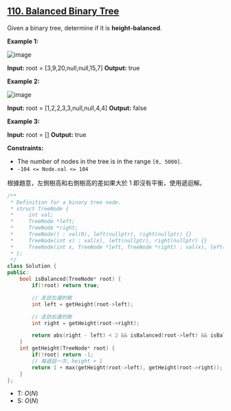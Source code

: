 ## [110\. Balanced Binary Tree](https://leetcode.com/problems/balanced-binary-tree/)

Given a binary tree, determine if it is **height-balanced**.

**Example 1:**

![image](https://assets.leetcode.com/uploads/2020/10/06/balance_1.jpg)

**Input:** root = \[3,9,20,null,null,15,7\]
**Output:** true

**Example 2:**

![image](https://assets.leetcode.com/uploads/2020/10/06/balance_2.jpg)

**Input:** root = \[1,2,2,3,3,null,null,4,4\]
**Output:** false

**Example 3:**

**Input:** root = \[\]
**Output:** true

**Constraints:**

- The number of nodes in the tree is in the range `[0, 5000]`.
- `-104 <= Node.val <= 104`

根據題意，左側樹高和右側樹高的差如果大於 1 即沒有平衡，使用遞迴解。

```cpp
/**
 * Definition for a binary tree node.
 * struct TreeNode {
 *     int val;
 *     TreeNode *left;
 *     TreeNode *right;
 *     TreeNode() : val(0), left(nullptr), right(nullptr) {}
 *     TreeNode(int x) : val(x), left(nullptr), right(nullptr) {}
 *     TreeNode(int x, TreeNode *left, TreeNode *right) : val(x), left(left), right(right) {}
 * };
 */
class Solution {
public:
    bool isBalanced(TreeNode* root) {
        if(!root) return true;

        // 走訪左邊的樹
        int left = getHeight(root->left);

        // 走訪右邊的樹
        int right = getHeight(root->right);

        return abs(right - left) < 2 && isBalanced(root->left) && isBalanced(root->right);
    }
    int getHeight(TreeNode* root) {
        if(!root) return -1;
        // 每遞迴一次，height + 1
        return 1 + max(getHeight(root->left), getHeight(root->right));
    }
};
```

- T: $O(N)$
- S: $O(N)$
